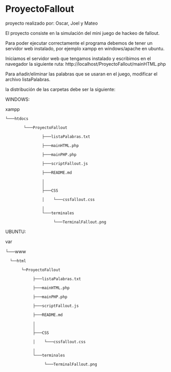 # ProyectoFallout

proyecto realizado por: Oscar, Joel y Mateo

El proyecto consiste en la simulación del mini juego de hackeo de fallout.

Para poder ejecutar correctamente el programa debemos de tener un servidor web instalado, por ejemplo xampp en windows/apache en ubuntu.

Iniciamos el servidor web que tengamos instalado y escribimos en el navegador la siguiente ruta: http://localhost/ProyectoFallout/mainHTML.php

Para añadir/eliminar las palabras que se usaran en el juego, modificar el archivo listaPalabras.

la distribución de las carpetas debe ser la siguiente:

WINDOWS:

  xampp 

	└───htdocs

			└───ProyectoFallout

					├───listaPalabras.txt

					├───mainHTML.php

					├───mainPHP.php

					├───scriptFallout.js

					├───README.md

					│   
					│
					├───CSS

					│    └───cssfallout.css

					│
					└───terminales

					     └───TerminalFallout.png


UBUNTU:

var

 └──www

 	  └──html

 	   	   └─ProyectoFallout

				├───listaPalabras.txt

				├───mainHTML.php

				├───mainPHP.php

				├───scriptFallout.js

				├───README.md

				│   
				│
				├───CSS

				│    └───cssfallout.css

				│
				└───terminales

				     └───TerminalFallout.png
				     

